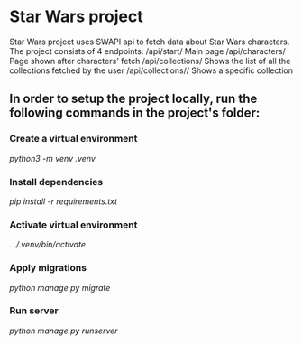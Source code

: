 # Star Wars project

Star Wars project uses SWAPI api to fetch data about Star Wars characters. The project consists of 4 endpoints:
/api/start/ Main page
/api/characters/ Page shown after characters' fetch
/api/collections/ Shows the list of all the collections fetched by the user
/api/collections/<name>/ Shows a specific collection

## In order to setup the project locally, run the following commands in the project's folder:

### Create a virtual environment
_python3 -m venv .venv_

### Install dependencies
_pip install -r requirements.txt_

### Activate virtual environment
_. ./.venv/bin/activate_

### Apply migrations
_python manage.py migrate_

### Run server
_python manage.py runserver_
